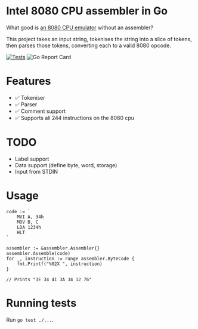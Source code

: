 # Intel 8080 CPU assembler in Go

What good is [an 8080 CPU emulator](https://github.com/lukepeterson/go8080cpu) without an assembler?  

This project takes an input string, tokenises the string into a slice of tokens, then parses those tokens, converting each to a valid 8080 opcode.

[![Tests](https://github.com/lukepeterson/go8080assembler/actions/workflows/go.yml/badge.svg)](https://github.com/lukepeterson/go8080assembler/actions/workflows/go.yml)
![Go Report Card](https://goreportcard.com/badge/github.com/lukepeterson/go8080assembler)

# Features

- :white_check_mark: Tokeniser
- :white_check_mark: Parser
- :white_check_mark: Comment support
- :white_check_mark: Supports all 244 instructions on the 8080 cpu

# TODO 

- Label support
- Data support (define byte, word, storage)
- Input from STDIN

# Usage

```
code := `
	MVI A, 34h
	MOV B, C
	LDA 1234h
	HLT
`

assembler := &assembler.Assembler{}
assembler.Assemble(code)
for _, instruction := range assembler.ByteCode {
	fmt.Printf("%02X ", instruction)
}

// Prints "3E 34 41 3A 34 12 76"
```

# Running tests

Run `go test ./...`.